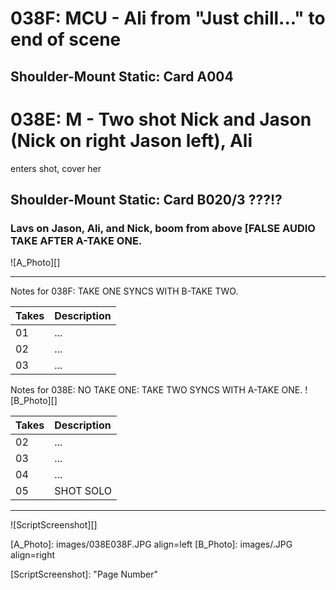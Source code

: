 # 038F: MCU - Ali from "Just chill..." to end of scene
## Shoulder-Mount Static: Card A004

# 038E: M - Two shot Nick and Jason (Nick on right Jason left), Ali
enters shot, cover her
## Shoulder-Mount Static: Card B020/3 ???!?

### Lavs on Jason, Ali, and Nick, boom from above [FALSE AUDIO TAKE AFTER A-TAKE ONE.

![A_Photo][]

----

Notes for 038F: TAKE ONE SYNCS WITH B-TAKE TWO.

| Takes | Description |
|:---|:----|
| 01 | ... |
| 02 | ... |
| 03 | ... |

Notes for 038E: NO TAKE ONE: TAKE TWO SYNCS WITH A-TAKE ONE.
![B_Photo][]

| Takes | Description |
|:---|:----|
| 02 | ... |
| 03 | ... |
| 04 | ... |
| 05 | SHOT SOLO |

----

![ScriptScreenshot][]


[A_Photo]:  images/038E038F.JPG align=left
[B_Photo]:  images/.JPG align=right

[ScriptScreenshot]: "Page Number"